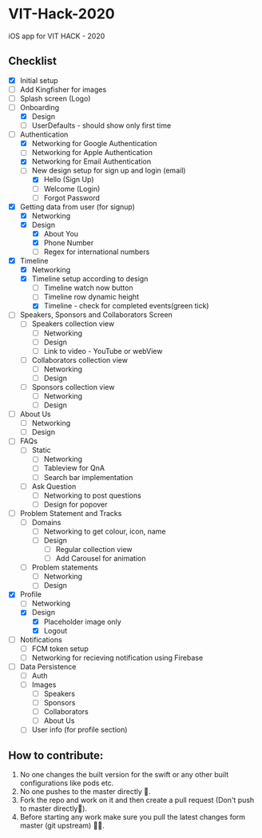 # VIT-Hack-2020
iOS app for VIT HACK - 2020

## Checklist
- [x] Initial setup
- [ ] Add Kingfisher for images
- [ ] Splash screen (Logo)
- [ ] Onboarding
  - [x] Design
  - [ ] UserDefaults - should show only first time
- [ ] Authentication
  - [x] Networking for Google Authentication
  - [ ] Networking for Apple Authentication
  - [x] Networking for Email Authentication
  - [ ] New design setup for sign up and login (email)
    - [x] Hello (Sign Up)
    - [ ] Welcome (Login)
    - [ ] Forgot Password
- [x] Getting data from user (for signup)
  - [x] Networking 
  - [x] Design 
      - [x] About You
      - [x] Phone Number
      - [ ] Regex for international numbers
- [x] Timeline 
  - [x] Networking
  - [x] Timeline setup according to design
    - [ ] Timeline watch now button
    - [ ] Timeline row dynamic height
    - [x] Timeline - check for completed events(green tick)
- [ ] Speakers, Sponsors and Collaborators Screen
   - [ ] Speakers collection view
        - [ ] Networking
        - [ ] Design
        - [ ] Link to video - YouTube or webView
   - [ ] Collaborators collection view
        - [ ] Networking
        - [ ] Design
   - [ ] Sponsors collection view
        - [ ] Networking
        - [ ] Design 
- [ ] About Us
   - [ ] Networking
   - [ ] Design
- [ ] FAQs 
   - [ ] Static
        - [ ] Networking
        - [ ] Tableview for QnA
        - [ ] Search bar implementation 
   - [ ] Ask Question
      - [ ] Networking to post questions
      - [ ] Design for popover
      
- [ ] Problem Statement and Tracks 
   - [ ] Domains
      - [ ] Networking to get colour, icon, name
      - [ ] Design
          - [ ] Regular collection view
          - [ ] Add Carousel for animation
   - [ ] Problem statements
      - [ ] Networking
      - [ ] Design
 - [x] Profile
   - [ ] Networking 
   - [x] Design
      - [x] Placeholder image only
      - [x] Logout
- [ ] Notifications
  - [ ] FCM token setup 
  - [ ] Networking for recieving notification using Firebase
- [ ] Data Persistence
   - [ ] Auth 
   - [ ] Images 
      - [ ] Speakers
      - [ ] Sponsors
      - [ ] Collaborators
      - [ ] About Us 
   - [ ] User info (for profile section)
   
## How to contribute:

1. No one changes the built version for the swift or any other built configurations like pods etc.
2. No one pushes to the master directly 😬.
3. Fork the repo and work on it and then create a pull request (Don't push to master directly🤗).
4. Before starting any work make sure you pull the latest changes form master (git upstream) 👨‍💻.
